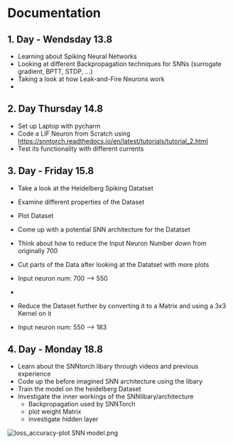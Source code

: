 # Documentation

## 1. Day - Wendsday 13.8

- Learning about Spiking Neural Networks
- Looking at different Backpropagation techniques for SNNs (surrogate gradient, BPTT, STDP, ...)
- Taking a look at how Leak-and-Fire Neurons work
- 
## 2. Day Thursday 14.8

- Set up Laptop with pycharm
- Code a LIF Neuron from Scratch using https://snntorch.readthedocs.io/en/latest/tutorials/tutorial_2.html
- Test its functionality with different currents

## 3. Day - Friday 15.8

- Take a look at the Heidelberg Spiking Datatset 
- Examine different properties of the Dataset
- Plot Dataset

- Come up with a potential SNN architecture for the Datatset
- Think about how to reduce the Input Neuron Number down from originally 700

- Cut parts of the Data after looking at the Datatset with more plots
- Input neuron num: 700 --> 550
- 
- Reduce the Dataset further by converting it to a Matrix and using a 3x3 Kernel on it
- Input neuron num: 550 --> 183

## 4. Day - Monday 18.8

- Learn about the SNNtorch libary through videos and previous experience 
- Code up the before imagined SNN architecture using the libary
- Train the model on the heidelberg Dataset
- Investigate the inner workings of the SNNlibary/architecture 
  - Backpropagation used by SNNTorch
  - plot weight Matrix
  - investigate hidden layer

![loss_accuracy-plot SNN model.png](../../Downloads/loss_accuracy-plot%20SNN%20model.png)